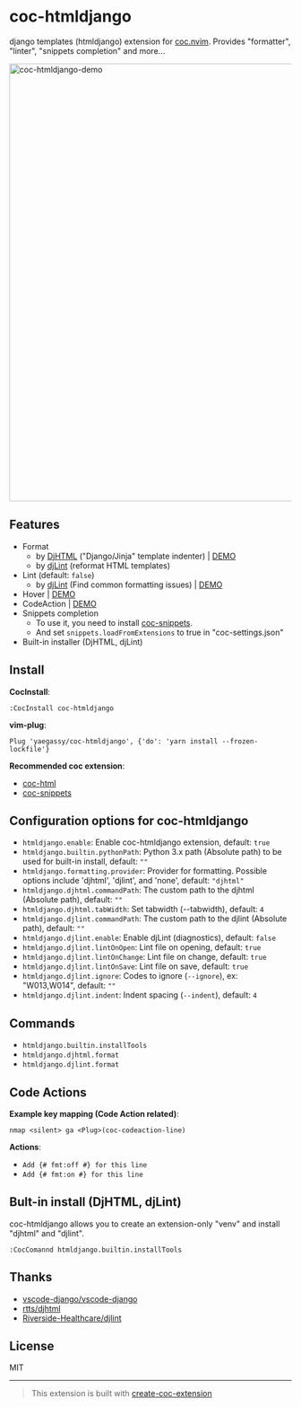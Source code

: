 # coc-htmldjango

django templates (htmldjango) extension for [coc.nvim](https://github.com/neoclide/coc.nvim). Provides "formatter", "linter", "snippets completion" and more...

<img width="780" alt="coc-htmldjango-demo" src="https://user-images.githubusercontent.com/188642/122695829-83909380-d27c-11eb-84fa-a19fd46ddca7.gif">

## Features

- Format
  - by [DjHTML](https://github.com/rtts/djhtml) ("Django/Jinja" template indenter) | [DEMO](https://github.com/yaegassy/coc-htmldjango/pull/2)
  - by [djLint](https://github.com/Riverside-Healthcare/djlint) (reformat HTML templates)
- Lint (default: `false`)
  - by [djLint](https://github.com/Riverside-Healthcare/djlint) (Find common formatting issues) | [DEMO](https://github.com/yaegassy/coc-htmldjango/pull/6)
- Hover | [DEMO](https://github.com/yaegassy/coc-htmldjango/pull/1)
- CodeAction | [DEMO](https://github.com/yaegassy/coc-htmldjango/pull/3)
- Snippets completion
  - To use it, you need to install [coc-snippets](https://github.com/neoclide/coc-snippets).
  - And set `snippets.loadFromExtensions` to true in "coc-settings.json"
- Built-in installer (DjHTML, djLint)

## Install

**CocInstall**:

```vim
:CocInstall coc-htmldjango
```

**vim-plug**:

```vim
Plug 'yaegassy/coc-htmldjango', {'do': 'yarn install --frozen-lockfile'}
```

**Recommended coc extension**:

- [coc-html](https://github.com/neoclide/coc-html)
- [coc-snippets](https://github.com/neoclide/coc-snippets)

## Configuration options for coc-htmldjango

- `htmldjango.enable`: Enable coc-htmldjango extension, default: `true`
- `htmldjango.builtin.pythonPath`: Python 3.x path (Absolute path) to be used for built-in install, default: `""`
- `htmldjango.formatting.provider`: Provider for formatting. Possible options include 'djhtml', 'djlint', and 'none', default: `"djhtml"`
- `htmldjango.djhtml.commandPath`: The custom path to the djhtml (Absolute path), default: `""`
- `htmldjango.djhtml.tabWidth`: Set tabwidth (--tabwidth), default: `4`
- `htmldjango.djlint.commandPath`: The custom path to the djlint (Absolute path), default: `""`
- `htmldjango.djlint.enable`: Enable djLint (diagnostics), default: `false`
- `htmldjango.djlint.lintOnOpen`: Lint file on opening, default: `true`
- `htmldjango.djlint.lintOnChange`: Lint file on change, default: `true`
- `htmldjango.djlint.lintOnSave`: Lint file on save, default: `true`
- `htmldjango.djlint.ignore`: Codes to ignore (`--ignore`), ex: "W013,W014", default: `""`
- `htmldjango.djlint.indent`: Indent spacing (`--indent`), default: `4`

## Commands

- `htmldjango.builtin.installTools`
- `htmldjango.djhtml.format`
- `htmldjango.djlint.format`

## Code Actions

**Example key mapping (Code Action related)**:

```vim
nmap <silent> ga <Plug>(coc-codeaction-line)
```

**Actions**:

- `Add {# fmt:off #} for this line`
- `Add {# fmt:on #} for this line`

## Bult-in install (DjHTML, djLint)

coc-htmldjango allows you to create an extension-only "venv" and install "djhtml" and "djlint".

```vim
:CocComannd htmldjango.builtin.installTools
```

## Thanks

- [vscode-django/vscode-django](https://github.com/vscode-django/vscode-django)
- [rtts/djhtml](https://github.com/rtts/djhtml)
- [Riverside-Healthcare/djlint](https://github.com/Riverside-Healthcare/djlint)

## License

MIT

---

> This extension is built with [create-coc-extension](https://github.com/fannheyward/create-coc-extension)
